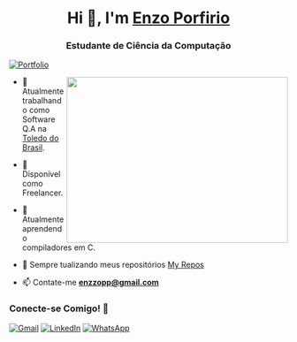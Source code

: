 <h1 align="center">Hi 👋, I'm <a href="https://enzzopp.github.io/" target="blank">
Enzo Porfirio</a></h1>
<h3 align="center">Estudante de Ciência da Computação</h3>

[![Portfolio](https://img.shields.io/badge/Clique%20e%20visite%20meu%20Portfólio-8A2BE2)](https://enzzopp.github.io)

<a target="_blank" align="center">
  <img align="right" top="500" height="300" width="400" src="https://raw.githubusercontent.com/MicaelliMedeiros/micaellimedeiros/master/image/computer-illustration.png">
</a>

- 💼 Atualmente trabalhando como Software Q.A na <a href="https://toledobrasil.com.br" target="blank">Toledo do Brasil</a>.

- 🤝 Disponível como Freelancer.

- 📗 Atualmente aprendendo compiladores em C.

- 📝 Sempre tualizando meus repositórios [My Repos](https://github.com/enzzopp?tab=repositories)

- 📫 Contate-me **enzzopp@gmail.com**

<h3 align="left">Conecte-se Comigo! 🤝 </h3>

<p align="left">
  <a href="mailto:enzzopp@gmail.com" title="Gmail">
  <img src="https://img.shields.io/badge/-Gmail-FF0000?style=flat-square&labelColor=FF0000&logo=gmail&logoColor=white&link=LINK-DO-SEU-GMAIL" alt="Gmail"/></a>
  <a href="https://www.linkedin.com/in/enzzopp/" title="LinkedIn">
  <img src="https://img.shields.io/badge/-Linkedin-0e76a8?style=flat-square&logo=Linkedin&logoColor=white&link=LINK-DO-SEU-LINKEDIN" alt="LinkedIn"/></a>
  <a href="https://wa.me/5511972498066" title="WhatsApp">
  <img src="https://img.shields.io/badge/-WhatsApp-25d366?style=flat-square&labelColor=25d366&logo=whatsapp&logoColor=white&link=API-DO-SEU-WHATSAPP" alt="WhatsApp"/></a>
</p>
